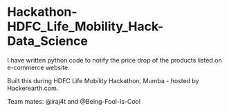 # Hackathon-HDFC_Life_Mobility_Hack-Data_Science
I have written python code to notify the price drop of the products listed on e-commerce website.

Built this during HDFC Life Mobility Hackathon, Mumba - hosted by Hackerearth.com.

Team mates: @iraj4t and @Being-Fool-Is-Cool
